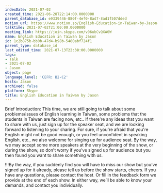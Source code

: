 ```yaml
---
indexDate: 2021-07-02
created_time: 2021-06-28T22:14:00.0000000
parent_database_id: e9339446-880f-4ef0-8ad7-8ad1f507dded
notion_url: https://www.notion.so/English-Education-in-Taiwan-by-Jason-1c2b875bbb0b47d4b98b5480abf724f1
talktime: 2021-07-02T21:00:00.0000000
meeting_link: https://join.skype.com/v06ubCvQXA0W
name: English Education in Taiwan by Jason
id: 1c2b875b-bb0b-47d4-b98b-5480abf724f1
parent_type: database_id
last_edited_time: 2021-07-13T22:38:00.0000000
tags:
- Talk
- 2021-07-02
- Jason
object: page
language_level: 'CEFR: B2-C2'
hosts: Jason
archived: false
platform: Skype
title: English Education in Taiwan by Jason
---
```




Brief Introduction: This time, we are still going to talk about some problems/issues of English learning in Taiwan, some problems that the students in Taiwan are facing now, etc.. If there're any ideas that you want to share with us, just sign up for the speaker seat, and we are looking forward to listening to your sharing. 
For sure, if you're afraid that you're English might not be good enough, or you feel unconfident in speaking English, etc., we also welcome for singing up for audience seat. By the way, we may accept some more speakers at the very beginning of the show, or during the show, so don't worry if you've signed up for audience but you then found you want to share something with us.

!!!By the way, if you suddenly find you will have to miss our show but you’ve signed up for it already, please tell us before the show starts, cheers.
If you have any questions, please contact the host. Or fill in the feedback form we provide at the end of each show. In either way, we’ll be able to know your demands, and contact you individually.

